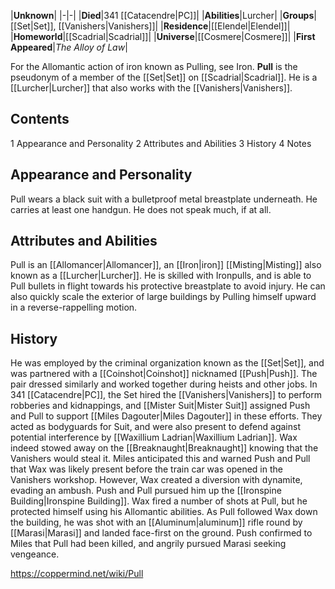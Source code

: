 |**Unknown**|
|-|-|
|**Died**|341 [[Catacendre\|PC]]|
|**Abilities**|Lurcher|
|**Groups**|[[Set\|Set]], [[Vanishers\|Vanishers]]|
|**Residence**|[[Elendel\|Elendel]]|
|**Homeworld**|[[Scadrial\|Scadrial]]|
|**Universe**|[[Cosmere\|Cosmere]]|
|**First Appeared**|*The Alloy of Law*|

For the Allomantic action of iron known as Pulling, see Iron.
**Pull** is the pseudonym of a member of the [[Set\|Set]] on [[Scadrial\|Scadrial]]. He is a [[Lurcher\|Lurcher]] that also works with the [[Vanishers\|Vanishers]].

## Contents

1 Appearance and Personality
2 Attributes and Abilities
3 History
4 Notes


## Appearance and Personality
Pull wears a black suit with a bulletproof metal breastplate underneath. He carries at least one handgun. He does not speak much, if at all.

## Attributes and Abilities
Pull is an [[Allomancer\|Allomancer]], an [[Iron\|iron]] [[Misting\|Misting]] also known as a [[Lurcher\|Lurcher]]. He is skilled with Ironpulls, and is able to Pull bullets in flight towards his protective breastplate to avoid injury. He can also quickly scale the exterior of large buildings by Pulling himself upward in a reverse-rappelling motion.

## History
He was employed by the criminal organization known as the [[Set\|Set]], and was partnered with a [[Coinshot\|Coinshot]] nicknamed [[Push\|Push]]. The pair dressed similarly and worked together during heists and other jobs.
In 341 [[Catacendre\|PC]], the Set hired the [[Vanishers\|Vanishers]] to perform robberies and kidnappings, and [[Mister Suit\|Mister Suit]] assigned Push and Pull to support [[Miles Dagouter\|Miles Dagouter]] in these efforts. They acted as bodyguards for Suit, and were also present to defend against potential interference by [[Waxillium Ladrian\|Waxillium Ladrian]].
Wax indeed stowed away on the [[Breaknaught\|Breaknaught]] knowing that the Vanishers would steal it. Miles anticipated this and warned Push and Pull that Wax was likely present before the train car was opened in the Vanishers workshop. However, Wax created a diversion with dynamite, evading an ambush. Push and Pull pursued him up the [[Ironspine Building\|Ironspine Building]]. Wax fired a number of shots at Pull, but he protected himself using his Allomantic abilities. As Pull followed Wax down the building, he was shot with an [[Aluminum\|aluminum]] rifle round by [[Marasi\|Marasi]] and landed face-first on the ground. Push confirmed to Miles that Pull had been killed, and angrily pursued Marasi seeking vengeance.



https://coppermind.net/wiki/Pull